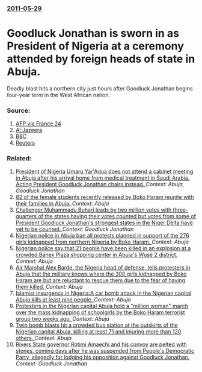 ### [2011-05-29](/news/2011/05/29/index.md)

# Goodluck Jonathan is sworn in as President of Nigeria at a ceremony attended by foreign heads of state in Abuja. 

Deadly blast hits a northern city just hours after Goodluck Jonathan begins four-year term in the West African nation.


### Source:

1. [AFP via France 24](http://www.france24.com/en/20110529-goodluck-jonathan-sworn-first-full-presidential-term-nigeria-inauguration)
2. [Al Jazeera](http://english.aljazeera.net/news/africa/2011/05/201152984646173248.html)
3. [BBC](http://www.bbc.co.uk/news/world-africa-13587545)
4. [Reuters](http://uk.reuters.com/article/2011/05/29/nigeria-president-idUKLDE74S06F20110529)

### Related:

1. [President of Nigeria Umaru Yar'Adua does not attend a cabinet meeting in Abuja after his arrival home from medical treatment in Saudi Arabia. Acting President Goodluck Jonathan chairs instead. ](/news/2010/03/3/president-of-nigeria-umaru-yar-adua-does-not-attend-a-cabinet-meeting-in-abuja-after-his-arrival-home-from-medical-treatment-in-saudi-arabia.md) _Context: Abuja, Goodluck Jonathan_
2. [82 of the female students recently released by Boko Haram reunite with their families in Abuja. ](/news/2017/05/20/82-of-the-female-students-recently-released-by-boko-haram-reunite-with-their-families-in-abuja.md) _Context: Abuja_
3. [Challenger Muhammadu Buhari leads by two million votes with three-quarters of the states having their votes counted but votes from some of President Goodluck Jonathan's strongest states in the Niger Delta have yet to be counted. ](/news/2015/03/30/challenger-muhammadu-buhari-leads-by-two-million-votes-with-three-quarters-of-the-states-having-their-votes-counted-but-votes-from-some-of-p.md) _Context: Goodluck Jonathan_
4. [Nigerian police in Abuja ban all protests planned in support of the 276 girls kidnapped from northern Nigeria by Boko Haram.  ](/news/2014/06/3/nigerian-police-in-abuja-ban-all-protests-planned-in-support-of-the-276-girls-kidnapped-from-northern-nigeria-by-boko-haram.md) _Context: Abuja_
5. [Nigerian police say that 21 people have been killed in an explosion at a crowded Banex Plaza shopping center in Abuja's Wuse 2 district. ](/news/2014/06/25/nigerian-police-say-that-21-people-have-been-killed-in-an-explosion-at-a-crowded-banex-plaza-shopping-center-in-abuja-s-wuse-2-district.md) _Context: Abuja_
6. [Air Marshal Alex Barde, the Nigeria head of defense, tells protesters in Abuja that the military knows where the 300 girls kidnapped by Boko Haram are but are reluctant to rescue them due to the fear of having them killed. ](/news/2014/05/26/air-marshal-alex-barde-the-nigeria-head-of-defense-tells-protesters-in-abuja-that-the-military-knows-where-the-300-girls-kidnapped-by-boko.md) _Context: Abuja_
7. [Islamist insurgency in Nigeria:A car bomb attack in the Nigerian capital Abuja kills at least nine people. ](/news/2014/05/1/islamist-insurgency-in-nigeria-pa-car-bomb-attack-in-the-nigerian-capital-abuja-kills-at-least-nine-people.md) _Context: Abuja_
8. [Protesters in the Nigerian capital Abuja hold a "million woman" march over the mass kidnapping of schoolgirls by the Boko Haram terrorist group two weeks ago. ](/news/2014/04/30/protesters-in-the-nigerian-capital-abuja-hold-a-million-woman-march-over-the-mass-kidnapping-of-schoolgirls-by-the-boko-haram-terrorist-gr.md) _Context: Abuja_
9. [Twin bomb blasts hit a crowded bus station at the outskirts of the Nigerian capital Abuja, killing at least 71 and injuring more than 120 others. ](/news/2014/04/14/twin-bomb-blasts-hit-a-crowded-bus-station-at-the-outskirts-of-the-nigerian-capital-abuja-killing-at-least-71-and-injuring-more-than-120-ot.md) _Context: Abuja_
10. [Rivers State governor Rotimi Amaechi and his convoy are pelted with stones, coming days after he was suspended from People's Democratic Party, allegedly for lodging his opposition against Goodluck Jonathan. ](/news/2013/07/17/rivers-state-governor-rotimi-amaechi-and-his-convoy-are-pelted-with-stones-coming-days-after-he-was-suspended-from-people-s-democratic-part.md) _Context: Goodluck Jonathan_
